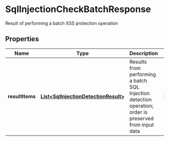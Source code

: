 

# SqlInjectionCheckBatchResponse

Result of performing a batch XSS protection operation
## Properties

Name | Type | Description | Notes
------------ | ------------- | ------------- | -------------
**resultItems** | [**List&lt;SqlInjectionDetectionResult&gt;**](SqlInjectionDetectionResult.md) | Results from performing a batch SQL Injection detection operation; order is preserved from input data |  [optional]



